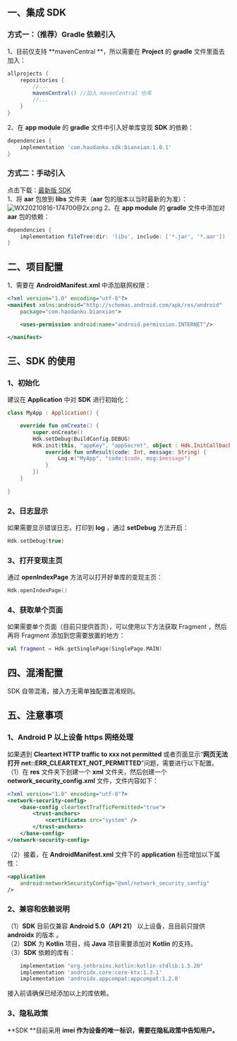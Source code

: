 ## 一、集成 SDK  
### 方式一：（推荐）Gradle 依赖引入  
1、目前仅支持 **mavenCentral **，所以需要在 **Project** 的 **gradle** 文件里面去加入：   
```groovy
allprojects {
    repositories {
		//...
        mavenCentral() //加入 mavenCentral 仓库
        //...
    }
}
```

2、在 **app module** 的 **gradle** 文件中引入好单库变现 **SDK** 的依赖：   
```groovy
dependencies {
    implementation 'com.haodanku.sdk:bianxian:1.0.1'
}
```

### 方式二：手动引入   
点击下载：[最新版 SDK](https://bianxian.haodanku.com/index/download)  
1、将 **aar** 包放到 **libs** 文件夹（**aar** 包的版本以当时最新的为准）：  
![WX20210816-174700@2x.png](https://cdn.nlark.com/yuque/0/2021/png/626389/1629107246517-ecf76d8c-9531-4e40-a599-16f871f19b2d.png#clientId=u82877699-3348-4&from=paste&height=129&id=uedeed90d&margin=%5Bobject%20Object%5D&name=WX20210816-174700%402x.png&originHeight=258&originWidth=688&originalType=binary&ratio=1&size=20059&status=done&style=none&taskId=u4463396a-057c-4675-90b8-b37ea291b1b&width=344)
2、在 **app module** 的 **gradle** 文件中添加对 **aar** 包的依赖：  

```groovy
dependencies {
    implementation fileTree(dir: 'libs', include: ['*.jar', '*.aar'])
}
```

## 二、项目配置
1、需要在 **AndroidManifest.xml** 中添加联网权限：  

```xml
<?xml version="1.0" encoding="utf-8"?>
<manifest xmlns:android="http://schemas.android.com/apk/res/android"
    package="com.haodanku.bianxian">

    <uses-permission android:name="android.permission.INTERNET"/>

</manifest>
```

## 三、SDK 的使用
### 1、初始化
建议在 **Application** 中对 **SDK** 进行初始化：   
```kotlin
class MyApp : Application() {

    override fun onCreate() {
        super.onCreate()
        Hdk.setDebug(BuildConfig.DEBUG)
        Hdk.init(this, "appKey", "appSecret", object : Hdk.InitCallback {
            override fun onResult(code: Int, message: String) {
                Log.e("MyApp", "code:$code, msg:$message")
            }
        })
    }
    
}
```

### 2、日志显示   
如果需要显示错误日志，打印到 **log** ，通过 **setDebug** 方法开启：   
```kotlin
Hdk.setDebug(true)
```

### 3、打开变现主页  
通过 **openIndexPage** 方法可以打开好单库的变现主页：   
```kotlin
Hdk.openIndexPage()
```

### 4、获取单个页面
如果需要单个页面（目前只提供首页），可以使用以下方法获取 Fragment ，然后再将 Fragment 添加到您需要放置的地方：    
```kotlin
val fragment = Hdk.getSinglePage(SinglePage.MAIN)
```

## 四、混淆配置
SDK 自带混淆，接入方无需单独配置混淆规则。    

## 五、注意事项
### 1、Android P 以上设备 https 网络处理  
如果遇到 **Cleartext HTTP traffic to xxx not permitted** 或者页面显示“**网页无法打开 net::ERR_CLEARTEXT_NOT_PERMITTED**”问题，需要进行以下配置。    
（1）在 **res** 文件夹下创建一个 **xml** 文件夹，然后创建一个 **network_security_config.xml** 文件，文件内容如下：    
```xml
<?xml version="1.0" encoding="utf-8"?>
<network-security-config>
    <base-config cleartextTrafficPermitted="true">
        <trust-anchors>
            <certificates src="system" />
        </trust-anchors>
    </base-config>
</network-security-config>
```

（2）接着，在 **AndroidManifest.xml** 文件下的 **application** 标签增加以下属性：    
```xml
<application
	android:networkSecurityConfig="@xml/network_security_config"
/>
```

### 2、兼容和依赖说明
（1）**SDK** 目前仅兼容 **Android 5.0（API 21）** 以上设备，且目前只提供 **androidx** 的版本 。    
（2）**SDK** 为 **Kotlin** 项目，纯 **Java** 项目需要添加对 **Kotlin** 的支持。   
（3）**SDK** 依赖的库有：   
```groovy
    implementation "org.jetbrains.kotlin:kotlin-stdlib:1.5.20"
    implementation 'androidx.core:core-ktx:1.3.1'
    implementation 'androidx.appcompat:appcompat:1.2.0'
```
接入前请确保已经添加以上的库依赖。   

### 3、隐私政策
**SDK **目前采用 **imei **作为设备的唯一标识**，**需要在隐私政策中**告知用户。**

